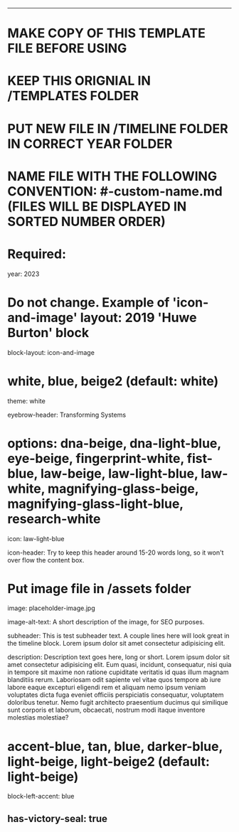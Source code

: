 ---

# MAKE COPY OF THIS TEMPLATE FILE BEFORE USING
# KEEP THIS ORIGNIAL IN /TEMPLATES FOLDER
# PUT NEW FILE IN /TIMELINE FOLDER IN CORRECT YEAR FOLDER
# NAME FILE WITH THE FOLLOWING CONVENTION: #-custom-name.md (FILES WILL BE DISPLAYED IN SORTED NUMBER ORDER)

# Required:
year: 2023

# Do not change. Example of 'icon-and-image' layout: 2019 'Huwe Burton' block
block-layout: icon-and-image

# white, blue, beige2 (default: white)
theme: white

eyebrow-header: Transforming Systems

# options: dna-beige, dna-light-blue, eye-beige, fingerprint-white, fist-blue, law-beige, law-light-blue, law-white, magnifying-glass-beige, magnifying-glass-light-blue, research-white
icon: law-light-blue

icon-header: Try to keep this header around 15-20 words long, so it won't over flow the content box. 

# Put image file in /assets folder
image: placeholder-image.jpg

image-alt-text: A short description of the image, for SEO purposes. 

subheader: This is test subheader text. A couple lines here will look great in the timeline block. Lorem ipsum dolor sit amet consectetur adipisicing elit.

description: Description text goes here, long or short. Lorem ipsum dolor sit amet consectetur adipisicing elit. Eum quasi, incidunt, consequatur, nisi quia in tempore sit maxime non ratione cupiditate veritatis id quas illum magnam blanditiis rerum. Laboriosam odit sapiente vel vitae quos tempore ab iure labore eaque excepturi eligendi rem et aliquam nemo ipsum veniam voluptates dicta fuga eveniet officiis perspiciatis consequatur, voluptatem doloribus tenetur. Nemo fugit architecto praesentium ducimus qui similique sunt corporis et laborum, obcaecati, nostrum modi itaque inventore molestias molestiae?

# accent-blue, tan, blue, darker-blue, light-beige, light-beige2 (default: light-beige)
block-left-accent: blue

has-victory-seal: true
---